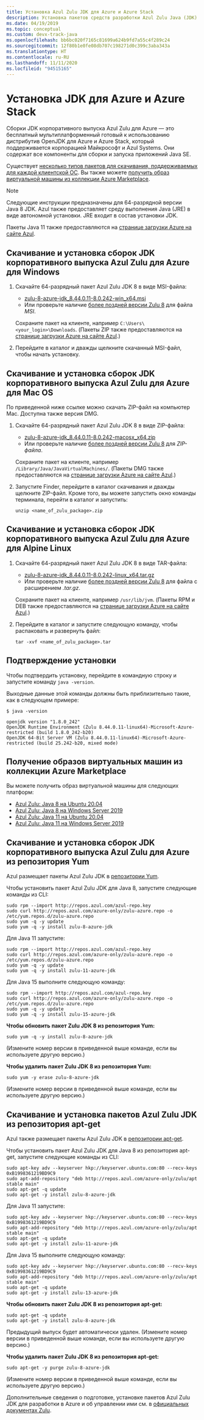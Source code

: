 ```yaml
---
title: Установка Azul Zulu JDK для Azure и Azure Stack
description: Установка пакетов средств разработки Azul Zulu Java (JDK) для разработки в Azure на платформах Windows, Linux и Mac
ms.date: 04/19/2019
ms.topic: conceptual
ms.custom: devx-track-java
ms.openlocfilehash: bb6bc020f7165c81699a624b9fd7a55c4f289c24
ms.sourcegitcommit: 12f80b1e0fe08db707c198271d0c399c3aba343a
ms.translationtype: HT
ms.contentlocale: ru-RU
ms.lasthandoff: 11/11/2020
ms.locfileid: "94515165"
---
```

# <a name="install-the-jdk-for-azure-and-azure-stack"></a>Установка JDK для Azure и Azure Stack

Сборки JDK корпоративного выпуска Azul Zulu для Azure — это бесплатный мультиплатформенный готовый к использованию дистрибутив OpenJDK для Azure и Azure Stack, который поддерживается корпорацией Майкрософт и Azul Systems. Они содержат все компоненты для сборки и запуска приложений Java SE.

Существует [несколько типов пакетов для скачивания, поддерживаемых для каждой клиентской ОС](https://www.azul.com/downloads/azure-only/zulu/). Вы также можете [получить образ виртуальной машины из коллекции Azure Marketplace](#get-virtual-machine-images-from-the-azure-marketplace-gallery).

> [!NOTE]
> Следующие инструкции предназначены для 64-разрядной версии Java 8 JDK. Azul также предоставляет среду выполнения Java (JRE) в виде автономной установки. JRE входит в состав установки JDK.
>
> Пакеты Java 11 также предоставляются на [странице загрузки Azure на сайте Azul](https://www.azul.com/downloads/azure-only/zulu/).

## <a name="download-and-install-the-azul-zulu-for-azure---enterprise-edition-jdk-builds-for-windows"></a>Скачивание и установка сборок JDK корпоративного выпуска Azul Zulu для Azure для Windows

1. Скачайте 64-разрядный пакет Azul Zulu JDK 8 в виде MSI-файла:

   * [zulu-8-azure-jdk_8.44.0.11-8.0.242-win_x64.msi](http://repos.azul.com/azure-only/zulu/packages/zulu-8/8u242/zulu-8-azure-jdk_8.44.0.11-8.0.242-win_x64.msi)
   * Или проверьте наличие [более поздней версии Zulu 8](http://repos.azul.com/azure-only/zulu/packages/zulu-8) для файла *MSI*.

   Сохраните пакет на клиенте, например `C:\Users\<your_login>\Downloads`. (Пакеты ZIP также предоставляются на [странице загрузки Azure на сайте Azul](https://www.azul.com/downloads/azure-only/zulu/).)

2. Перейдите в каталог и дважды щелкните скачанный MSI-файл, чтобы начать установку.

## <a name="download-and-install-the-azul-zulu-for-azure---enterprise-edition-jdk-builds-for-mac"></a>Скачивание и установка сборок JDK корпоративного выпуска Azul Zulu для Azure для Mac OS

По приведенной ниже ссылке можно скачать ZIP-файл на компьютер Mac. Доступна также версия DMG.

1. Скачайте 64-разрядный пакет Azul Zulu JDK 8 в виде ZIP-файла:

   * [zulu-8-azure-jdk_8.44.0.11-8.0.242-macosx_x64.zip](http://repos.azul.com/azure-only/zulu/packages/zulu-8/8u242/zulu-8-azure-jdk_8.44.0.11-8.0.242-macosx_x64.zip)
   * Или проверьте наличие [более поздней версии Zulu 8](http://repos.azul.com/azure-only/zulu/packages/zulu-8) для *ZIP-файла*.

   Сохраните пакет на клиенте, например `/Library/Java/JavaVirtualMachines/`. (Пакеты DMG также предоставляются на [странице загрузки Azure на сайте Azul](https://www.azul.com/downloads/azure-only/zulu/).)

2. Запустите Finder, перейдите в каталог скачивания и дважды щелкните ZIP-файл. Кроме того, вы можете запустить окно команды терминала, перейти в каталог и запустить:

    ```cli
    unzip <name_of_zulu_package>.zip
    ```

## <a name="download-and-install-the-azul-zulu-for-azure---enterprise-edition-jdk-builds-for-alpine-linux"></a>Скачивание и установка сборок JDK корпоративного выпуска Azul Zulu для Azure для Alpine Linux

1. Скачайте 64-разрядный пакет Azul Zulu JDK 8 в виде TAR-файла:

   * [zulu-8-azure-jdk_8.44.0.11-8.0.242-linux_x64.tar.gz](http://repos.azul.com/azure-only/zulu/packages/zulu-8/8u242/zulu-8-azure-jdk_8.44.0.11-8.0.242-linux_x64.tar.gz)
   * Или проверьте наличие [более поздней версии Zulu 8](https://repos.azul.com/azure-only/zulu/packages/zulu-8) для файла с расширением *.tar.gz*.

   Сохраните пакет на клиенте, например `/usr/lib/jvm`. (Пакеты RPM и DEB также предоставляются на [странице загрузки Azure на сайте Azul](https://www.azul.com/downloads/azure-only/zulu/).)

2. Перейдите в каталог и запустите следующую команду, чтобы распаковать и развернуть файл:

    ```cli
    tar -xvf <name_of_zulu_package>.tar
    ```

## <a name="confirm-your-installation"></a>Подтверждение установки

Чтобы подтвердить установку, перейдите в командную строку и запустите команду `java -version`.

Выходные данные этой команды должны быть приблизительно такие, как в следующем примере:

```cli
$ java -version

openjdk version "1.8.0_242"
OpenJDK Runtime Environment (Zulu 8.44.0.11-linux64)-Microsoft-Azure-restricted (build 1.8.0_242-b20)
OpenJDK 64-Bit Server VM (Zulu 8.44.0.11-linux64)-Microsoft-Azure-restricted (build 25.242-b20, mixed mode)
```

## <a name="get-virtual-machine-images-from-the-azure-marketplace-gallery"></a>Получение образов виртуальных машин из коллекции Azure Marketplace

Вы можете получить образ виртуальной машины для следующих платформ:

* [Azul Zulu: Java 8 на Ubuntu 20.04](https://azuremarketplace.microsoft.com/marketplace/apps/azul.azul-zulu11-ubuntu-2004?tab=Overview)
* [Azul Zulu: Java 8 на Windows Server 2019](https://azuremarketplace.microsoft.com/marketplace/apps/azul.azul-zulu8-windows-2019)
* [Azul Zulu: Java 11 на Ubuntu 20.04](https://azuremarketplace.microsoft.com/marketplace/apps/azul.azul-zulu11-ubuntu-2004?tab=Overview)
* [Azul Zulu: Java 11 на Windows Server 2019](https://azuremarketplace.microsoft.com/marketplace/apps/azul.azul-zulu11-windows-2019)

## <a name="download-and-install-the-azul-zulu-for-azure---enterprise-edition-jdks-from-a-yum-repository"></a>Скачивание и установка сборок JDK корпоративного выпуска Azul Zulu для Azure из репозитория Yum

Azul размещает пакеты Azul Zulu JDK в [репозитории Yum](https://repos.azul.com/azure-only/zulu-azure.repo).

Чтобы установить пакет Azul Zulu JDK для Java 8, запустите следующие команды из CLI:

```cli
sudo rpm --import http://repos.azul.com/azul-repo.key
sudo curl http://repos.azul.com/azure-only/zulu-azure.repo -o /etc/yum.repos.d/zulu-azure.repo
sudo yum -q -y update
sudo yum -q -y install zulu-8-azure-jdk
```

Для Java 11 запустите:

```cli
sudo rpm --import http://repos.azul.com/azul-repo.key
sudo curl http://repos.azul.com/azure-only/zulu-azure.repo -o /etc/yum.repos.d/zulu-azure.repo
sudo yum -q -y update
sudo yum -q -y install zulu-11-azure-jdk
```

Для Java 15 выполните следующую команду:

```cli
sudo rpm --import http://repos.azul.com/azul-repo.key
sudo curl http://repos.azul.com/azure-only/zulu-azure.repo -o /etc/yum.repos.d/zulu-azure.repo
sudo yum -q -y update
sudo yum -q -y install zulu-15-azure-jdk
```

**Чтобы обновить пакет Zulu JDK 8 из репозитория Yum:**

```cli
sudo yum -q -y install zulu-8-azure-jdk
```

(Измените номер версии в приведенной выше команде, если вы используете другую версию.)

**Чтобы удалить пакет Zulu JDK 8 из репозитория Yum:**

```cli
sudo yum -y erase zulu-8-azure-jdk
```

(Измените номер версии в приведенной выше команде, если вы используете другую версию.)

## <a name="download-and-install-the-azul-zulu-jdks-from-an-apt-get-repository"></a>Скачивание и установка пакетов Azul Zulu JDK из репозитория apt-get

Azul также размещает пакеты Azul Zulu JDK в [репозитории apt-get](https://repos.azul.com/azure-only/zulu/apt).

Чтобы установить пакет Azul Zulu JDK для Java 8 из репозитория apt-get, запустите следующие команды из CLI:

```cli
sudo apt-key adv --keyserver hkp://keyserver.ubuntu.com:80 --recv-keys 0xB1998361219BD9C9
sudo apt-add-repository "deb http://repos.azul.com/azure-only/zulu/apt stable main"
sudo apt-get -q update
sudo apt-get -y install zulu-8-azure-jdk
```

Для Java 11 запустите:

```cli
sudo apt-key adv --keyserver hkp://keyserver.ubuntu.com:80 --recv-keys 0xB1998361219BD9C9
sudo apt-add-repository "deb http://repos.azul.com/azure-only/zulu/apt stable main"
sudo apt-get -q update
sudo apt-get -y install zulu-11-azure-jdk
```

Для Java 15 выполните следующую команду:

```cli
sudo apt-key adv --keyserver hkp://keyserver.ubuntu.com:80 --recv-keys 0xB1998361219BD9C9
sudo apt-add-repository "deb http://repos.azul.com/azure-only/zulu/apt stable main"
sudo apt-get -q update
sudo apt-get -y install zulu-13-azure-jdk
```

**Чтобы обновить пакет Zulu JDK 8 из репозитория apt-get:**

```cli
sudo apt-get -q update
sudo apt-get -y install zulu-8-azure-jdk
```

Предыдущий выпуск будет автоматически удален.
(Измените номер версии в приведенной выше команде, если вы используете другую версию.)

**Чтобы удалить пакет Zulu JDK 8 из репозитория apt-get:**

```cli
sudo apt-get -y purge zulu-8-azure-jdk
```

(Измените номер версии в приведенной выше команде, если вы используете другую версию.)

Дополнительные сведения о подготовке, установке пакетов Azul Zulu JDK для разработки в Azure и об управлении ими см. в [официальных документах Zulu](https://docs.azul.com/zulu/zuludocs/index.htm).
